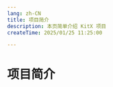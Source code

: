 ```yaml
---
lang: zh-CN
title: 项目简介
description: 本页简单介绍 KitX 项目
createTime: 2025/01/25 11:25:00

---
```


# 项目简介


